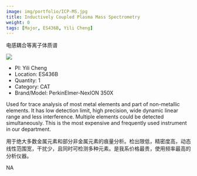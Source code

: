 ```yaml
---
image: img/portfolio/ICP-MS.jpg
title: Inductively Coupled Plasma Mass Spectrometry
weight: 0
tags: [Major, ES436B, Yili Cheng]
---
```


电感耦合等离子体质谱

<!--more-->

![](../../img/portfolio/ICP-MS.jpg)

- PI: Yili Cheng
- Location: ES436B
- Quantity: 1
- Category: CAT
- Brand/Model: PerkinElmer-NexION 350X

Used for trace analysis of most metal elements and part of non-metallic elements. It has low detection limit, high precision, wide dynamic linear range and less interference. Multiple elements could be detected simultaneously. This is the most expensive and frequently used instrument in our department.

用于绝大多数金属元素和部分非金属元素的痕量分析。检出限低，精密度高，动态线性范围宽，干扰少，且同时可检测多种元素。是我系价格最贵，使用频率最高的分析仪器。

NA
